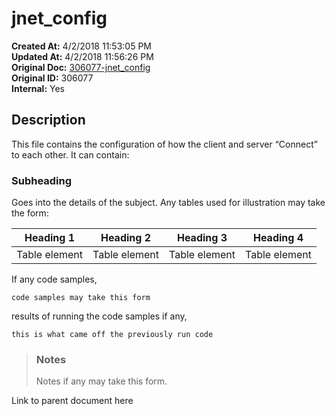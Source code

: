 # jnet_config

**Created At:** 4/2/2018 11:53:05 PM  
**Updated At:** 4/2/2018 11:56:26 PM  
**Original Doc:** [306077-jnet_config](https://docs.jbase.com/44204-remote-files/306077-jnet_config)  
**Original ID:** 306077  
**Internal:** Yes  

## Description

This file contains the configuration of how the client and server “Connect” to each other. It can contain:

### Subheading

Goes into the details of the subject. Any tables used for illustration may take the form:

| Heading 1 | Heading 2 | Heading 3 | Heading 4 |
| --- | --- | --- | --- |
| Table element | Table element | Table element | Table element |

If any code samples,

```
code samples may take this form
```

results of running the code samples if any,

```
this is what came off the previously run code 
```

> ### Notes
>
> Notes if any may take this form.

Link to parent document here
